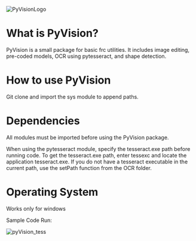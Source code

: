 ![PyVisionLogo](https://user-images.githubusercontent.com/74515743/156907013-285801ad-7d1b-4ab1-a30f-41be1175aca7.png)

# What is PyVision?

PyVision is a small package for basic frc utilities. It includes image editing, pre-coded models, OCR using pytesseract, and shape detection.

# How to use PyVision

Git clone and import the sys module to append paths. 

# Dependencies

All modules must be imported before using the PyVision package. 

When using the pytesseract module, specify the tesseract.exe path before running code. To get the tesseract.exe path, enter tessexc and locate the application tesseract.exe. If you do not have a tesseract executable in the current path, use the setPath function from the OCR folder. 

# Operating System

Works only for windows 


Sample Code Run:

![pyVision_tess](https://user-images.githubusercontent.com/74515743/156927044-8366d06f-5db8-42b9-a75b-8d4c14dd63d9.png)



